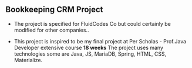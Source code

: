 ## Bookkeeping CRM Project
- The project is specified for FluidCodes Co but could certainly be modified for other companies..

- This project is inspired to be my final project at Per Scholas - Prof.Java Developer extensive course **18 weeks** The project uses many technologies some are Java, JS, MariaDB, Spring, HTML, CSS, Materialize.

